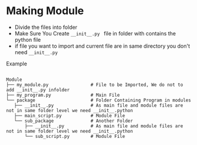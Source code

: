 # Making Module

- Divide the files into folder
- Make Sure You Create ```__init__.py ``` file in folder with contains the python file
- if file you want to import and current file are in same directory you don't need ```__init__.py ```

Example
```

Module
├── my_module.py                # File to be Imported, We do not to add __init__.py infolder
├── my_program.py               # Main File
└── package                     # Folder Containing Program in modules
   ├── __init__.py              # As main file and module files are not in same folder level we need __init__.python
   ├── main_script.py           # Module File
   └── sub_package              # Another Folder
       ├── __init__.py          # As main file and module files are not in same folder level we need __init__.python
       └── sub_script.py        # Module File

```